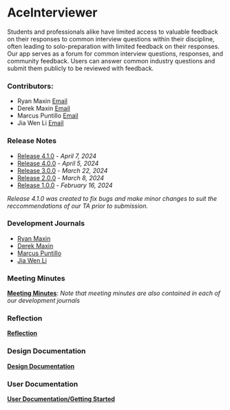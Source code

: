 # AceInterviewer
Students and professionals alike have limited access to valuable feedback on their responses to common interview questions within their discipline, often leading to solo-preparation with limited feedback on their responses. Our app serves as a forum for common interview questions, responses, and community feedback. Users can answer common industry questions and submit them publicly to be reviewed with feedback. 

### Contributors: 
* Ryan Maxin [Email](mailto:rsmaxin@uwaterloo.ca)
* Derek Maxin [Email](mailto:dmaxin@uwaterloo)
* Marcus Puntillo [Email](mailto:mapuntil@uwaterloo.ca)
* Jia Wen Li [Email](mailto:jw24li@uwaterloo.ca)

### Release Notes
* [Release 4.1.0](https://git.uwaterloo.ca/kotlin-gang/team-101-5/-/wikis/Release-Notes/4.1.0-Release-Notes) - _April 7, 2024_
* [Release 4.0.0](https://git.uwaterloo.ca/kotlin-gang/team-101-5/-/wikis/Release-Notes/4.0.0-Release-Notes) - _April 5, 2024_
* [Release 3.0.0](https://git.uwaterloo.ca/kotlin-gang/team-101-5/-/wikis/Release-Notes/3.0.0-Release-Notes) - _March 22, 2024_
* [Release 2.0.0](https://git.uwaterloo.ca/kotlin-gang/team-101-5/-/wikis/Release-Notes/2.0.0-Release-Notes) - _March 8, 2024_
* [Release 1.0.0](https://git.uwaterloo.ca/kotlin-gang/team-101-5/-/wikis/Release-Notes/1.0.0-Release-Notes) - _February 16, 2024_

_Release 4.1.0 was created to fix bugs and make minor changes to suit the reccommendations of our TA prior to submission._

### Development Journals
* [Ryan Maxin](https://git.uwaterloo.ca/kotlin-gang/team-101-5/-/wikis/Development-Journals/Ryan-Development-Journal)
* [Derek Maxin](https://git.uwaterloo.ca/kotlin-gang/team-101-5/-/wikis/Development-Journals/Derek-Development-Journal)
* [Marcus Puntillo](https://git.uwaterloo.ca/kotlin-gang/team-101-5/-/wikis/Development-Journals/Marcus-Development-Journal)
* [Jia Wen Li](https://git.uwaterloo.ca/kotlin-gang/team-101-5/-/wikis/Development-Journals/Jia-Wen-Development-Journal)

### Meeting Minutes
**[Meeting Minutes](https://git.uwaterloo.ca/kotlin-gang/team-101-5/-/wikis/Meeting-Minutes)**: _Note that meeting minutes are also contained in each of our development journals_

### Reflection
**[Reflection](https://git.uwaterloo.ca/kotlin-gang/team-101-5/-/wikis/Reflection)**

### Design Documentation
**[Design Documentation](https://git.uwaterloo.ca/kotlin-gang/team-101-5/-/wikis/Design-Documentation)**

### User Documentation
**[User Documentation/Getting Started](https://git.uwaterloo.ca/kotlin-gang/team-101-5/-/wikis/Getting-Started)**
